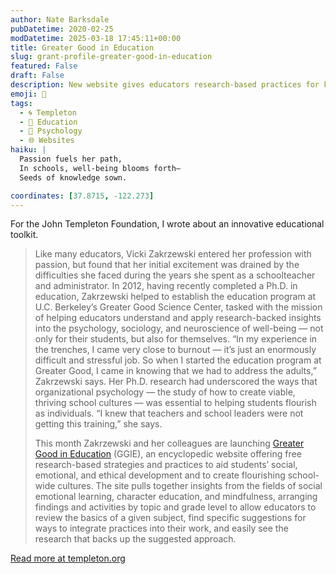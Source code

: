 ```yaml
---
author: Nate Barksdale
pubDatetime: 2020-02-25
modDatetime: 2025-03-18 17:45:11+00:00
title: Greater Good in Education
slug: grant-profile-greater-good-in-education
featured: False
draft: False
description: New website gives educators research-based practices for kinder, happier schools
emoji: 🍎
tags:
  - 🌀 Templeton
  - 🏫 Education
  - 🧠 Psychology
  - 🌐 Websites
haiku: |
  Passion fuels her path,  
  In schools, well-being blooms forth—  
  Seeds of knowledge sown.

coordinates: [37.8715, -122.273]
---
```


For the John Templeton Foundation, I wrote about an innovative educational toolkit.

> Like many educators, Vicki Zakrzewski entered her profession with passion, but found that her initial excitement was drained by the difficulties she faced during the years she spent as a schoolteacher and administrator. In 2012, having recently completed a Ph.D. in education, Zakrzewski helped to establish the education program at U.C. Berkeley’s Greater Good Science Center, tasked with the mission of helping educators understand and apply research-backed insights into the psychology, sociology, and neuroscience of well-being — not only for their students, but also for themselves. “In my experience in the trenches, I came very close to burnout — it’s just an enormously difficult and stressful job. So when I started the education program at Greater Good, I came in knowing that we had to address the adults,” Zakrzewski says. Her Ph.D. research had underscored the ways that organizational psychology — the study of how to create viable, thriving school cultures — was essential to helping students flourish as individuals. “I knew that teachers and school leaders were not getting this training,” she says.
>
> This month Zakrzewski and her colleagues are launching [Greater Good in Education](https://ggie.berkeley.edu) (GGIE), an encyclopedic website offering free research-based strategies and practices to aid students’ social, emotional, and ethical development and to create flourishing school-wide cultures. The site pulls together insights from the fields of social emotional learning, character education, and mindfulness, arranging findings and activities by topic and grade level to allow educators to review the basics of a given subject, find specific suggestions for ways to integrate practices into their work, and easily see the research that backs up the suggested approach.

[Read more at templeton.org](https://www.templeton.org/grant/greater-good-in-education-ggsc-toolkit-for-teachers)
